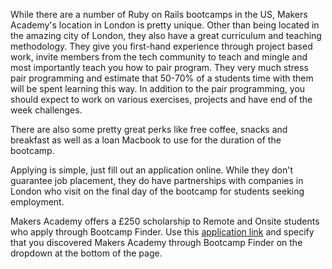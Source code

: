 While there are a number of Ruby on Rails bootcamps in the US, Makers
Academy's location in London is pretty unique. Other than being located in the
amazing city of London, they also have a great curriculum and teaching
methodology. They give you first-hand experience through project based work,
invite members from the tech community to teach and mingle and most
importantly teach you how to pair program. They very much stress pair
programming and estimate that 50-70% of a students time with them will be
spent learning this way. In addition to the pair programming, you should
expect to work on various exercises, projects and have end of the week challenges.

There are also some pretty great perks like free coffee, snacks and breakfast
as well as a loan Macbook to use for the duration of the bootcamp.

Applying is simple, just fill out an application online. While they don't
guarantee job placement, they do have partnerships with companies in London
who visit on the final day of the bootcamp for students seeking employment.

Makers Academy offers a £250 scholarship to Remote and Onsite students who apply through Bootcamp Finder. Use this [application link](https://goo.gl/c1NOhd) and specify that you discovered Makers Academy through Bootcamp Finder on the dropdown at the bottom of the page.
